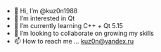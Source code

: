 - 👋 Hi, I’m @kuz0n1988
- 👀 I’m interested in Qt
- 🌱 I’m currently learning C++ + Qt 5.15
- 💞️ I’m looking to collaborate on growing my skills
- 📫 How to reach me ... kuz0n@yandex.ru

<!---
kuz0n1988/kuz0n1988 is a ✨ special ✨ repository because its `README.md` (this file) appears on your GitHub profile.
You can click the Preview link to take a look at your changes.
--->
